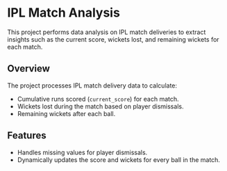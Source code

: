 # IPL Match Analysis

This project performs data analysis on IPL match deliveries to extract insights such as the current score, wickets lost, and remaining wickets for each match.

## Overview

The project processes IPL match delivery data to calculate:
- Cumulative runs scored (`current_score`) for each match.
- Wickets lost during the match based on player dismissals.
- Remaining wickets after each ball.

## Features

- Handles missing values for player dismissals.
- Dynamically updates the score and wickets for every ball in the match.
